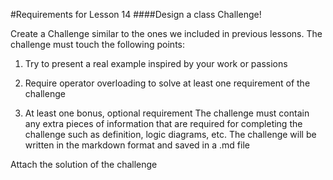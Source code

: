 #Requirements for Lesson 14
####Design a class Challenge!

Create a Challenge similar to the ones we included in previous lessons. The challenge must touch the following points:

 1. Try to present a real example inspired by your work or passions

 2. Require operator overloading to solve at least one requirement of the challenge

 3. At least one bonus, optional requirement
The challenge must contain any extra pieces of information that are required for completing the challenge such as definition, logic diagrams, etc. The challenge will be written in the markdown format and saved in a .md file

Attach the solution of the challenge